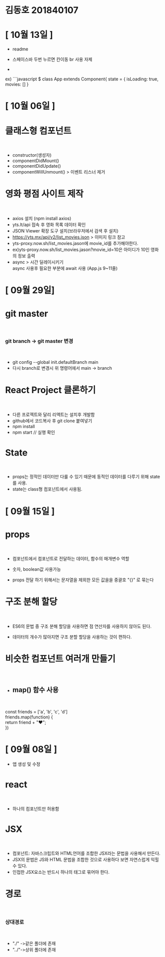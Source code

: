 # 김동호 201840107

# [ 10월 13일 ]

- readme
* 스페이스바 두번 누르면 칸이동 br 사용 자제
* ```javascript 입력 하고 $ 뒤에 코드입력
 ex) ```javascript 
$ class App extends Component{
    state = {
        isLoading: true,
        movies: []
    }


# [ 10월 06일 ]

<h1>클래스형 컴포넌트</h1><br>

- constructor(생성자)<br> 
- componentDidMount()<br>
- componentDidUpdate()<br>
- componentWillUnmount() > 이벤트 리스너 제거<br>

<h1>영화 평점 사이트 제작</h1><br>

- axios 설치 (npm install axios)
- yts.lt/api 접속 후 영화 목록 데이터 확인
- JSON Viewer 확장 도구 설치(브라우저에서 검색 후 설치)
- https://yts.mx/api/v2/list_movies.json > 이미지 링크 참고<br>
- yts-proxy.now.sh/list_movies.jason에 movie_id를 추가해야한다.
- ex)yts-proxy.now.sh/list_movies.jason?movie_id=10은 아이디가 10인 영화의 정보 출력
- async > 시간 딜레이시키기<br> async 사용후 필요한 부분에 await 사용 (App.js 9~11줄)


# [ 09월 29일]

<h1>git master</h1><br>

<h3> git branch -> git master 변경</h3><br>

- git config --global init.defaultBranch main<br>
- 다시 branch로 변경시 위 명령어에서 main -> branch 

<h1>React Project 클론하기</h1><br>

- 다른 프로젝트와 달리 리액트는 설치후 개발함
- github에서 코드복사 후 git clone 붙여넣기
- npm install
- npm start // 실행 확인

<h1>State</h1><br>

- props는 정적인 데이터만 다룰 수 있기 때문에 동적인 데이터를 다루기 위해 state를 사용.
- state는 class형 컴포넌트에서 사용됨.

# [ 09월 15일 ]

<h1>props</h1><br>

- 컴포넌트에서 컴포넌트로 전달하는 데이터, 함수의 매개변수 역할

- 숫자, boolean값 사용가능

- props 전달 하기 위해서는 문자열을 제외한 모든 값을을 중괄호 "{}" 로 묶는다

<h1>구조 분해 할당</h1><br>

- ES6의 문법 중 구조 분해 할당을 사용하면 점 연산자를 사용하지 않아도 된다.

- 데이터의 개수가 많아지면 구조 분할 할당을 사용하는 것이 편하다.

<h1>비슷한 컴포넌트 여러개 만들기</h1><br>

- <h2>map() 함수 사용</h2><br>
const friends = ['a', 'b', 'c', 'd']<br>
    friends.map(function) {<br>
        return friend + "♥";<br>
    })


# [ 09월 08일 ]
- 앱 생성 및 수정

<h1>react</h1><br>

- 하나의 컴포넌트만 허용함<br>

<h1>JSX</h1><br>

- 컴포넌트: 자바스크립트와 HTML언어를 조합한 JSX라는 문법을 사용해서 만든다.<br>
- JSX의 문법은 JS와 HTML 문법을 조합한 것으로 사용하다 보면 자연스럽게 익힐 수 있다.<br>
- 인접한 JSX요소는 반드시 하나의 태그로 묶어야 한다.<br>

<h1>경로</h1><br>
<h3>상대경로</h3><br>

- "./" ->같은 폴더에 존재<br>
- "../"->상위 폴더에 존재<br>
